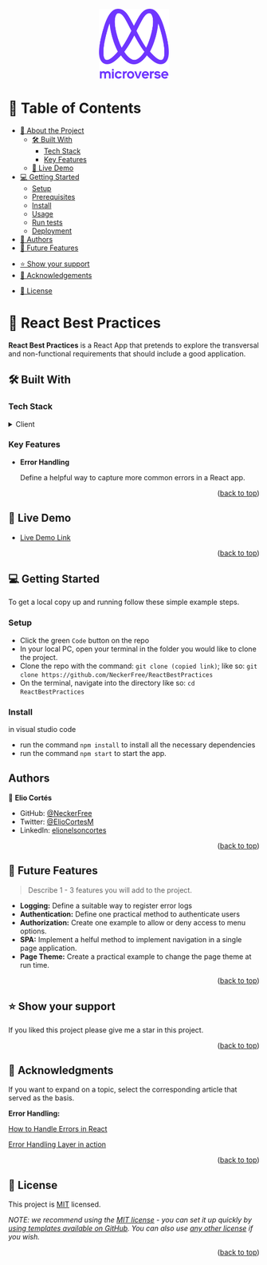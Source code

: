 <a name="readme-top"></a>

<div align="center">
  <!-- You are encouraged to replace this logo with your own! Otherwise you can also remove it. -->
  <img src="murple_logo.png" alt="logo" width="140"  height="auto" />
  <br/>

</div>

<!-- TABLE OF CONTENTS -->

# 📗 Table of Contents

- [📖 About the Project](#about-project)
  - [🛠 Built With](#built-with)
    - [Tech Stack](#tech-stack)
    - [Key Features](#key-features)
  - [🚀 Live Demo](#live-demo)
- [💻 Getting Started](#getting-started)
  - [Setup](#setup)
  - [Prerequisites](#prerequisites)
  - [Install](#install)
  - [Usage](#usage)
  - [Run tests](#run-tests)
  - [Deployment](#deployment)
- [👥 Authors](#authors)
- [🔭 Future Features](#future-features)
<!-- - [🤝 Contributing](#contributing) -->
- [⭐️ Show your support](#support)
- [🙏 Acknowledgements](#acknowledgements)
<!-- - [❓ FAQ (OPTIONAL)](#faq) -->
- [📝 License](#license)

<!-- PROJECT DESCRIPTION -->

# 📖 React Best Practices <a name="about-project"></a>

**React Best Practices** is a React App that pretends to explore the transversal and non-functional requirements that should include a good application.

## 🛠 Built With <a name="built-with"></a>

### Tech Stack <a name="tech-stack"></a>

<details>
  <summary>Client</summary>
  <ul>
    <li><a href="https://reactjs.org/">React.js</a></li>
  </ul>
</details>

<!-- <details>
  <summary>Server</summary>
  <ul>
    <li><a href="[https://expressjs.com/](https://learn.microsoft.com/en-us/aspnet/core/fundamentals/minimal-apis?view=aspnetcore-7.0)">.NET Minimal API</a></li>
  </ul>
</details> -->

<!-- <details>
<summary>Database</summary>
  <ul>
    <li><a href="https://www.mongodb.com/">MongoDB</a></li>
  </ul>
</details> -->

<!-- Features -->

### Key Features <a name="key-features"></a>

- **Error Handling**

  Define a helpful way to capture more common errors in a React app.
<!-- - **[Logging]**
- **[key_feature_3]** -->

<p align="right">(<a href="#readme-top">back to top</a>)</p>

<!-- LIVE DEMO -->

## 🚀 Live Demo <a name="live-demo"></a>

- [Live Demo Link](https://google.com)

<p align="right">(<a href="#readme-top">back to top</a>)</p>

<!-- GETTING STARTED -->
## 💻 Getting Started <a name="getting-started"></a>

To get a local copy up and running follow these simple example steps.

### Setup
- Click the green `Code` button on the repo
- In your local PC, open your terminal in the folder you would like to clone the project.
- Clone the repo with the command: `git clone (copied link)`; like so: `git clone https://github.com/NeckerFree/ReactBestPractices`
- On the terminal, navigate into the directory like so: `cd ReactBestPractices`

### Install
in visual studio code
-  run the command `npm install` to install all the necessary dependencies
-  run the command `npm start` to start the app.

## Authors

👤 **Elio Cortés**

- GitHub: [@NeckerFree](https://github.com/NeckerFree)
- Twitter: [@ElioCortesM](https://twitter.com/ElioCortesM)
- LinkedIn: [elionelsoncortes](https://www.linkedin.com/in/elionelsoncortes/)

<p align="right">(<a href="#readme-top">back to top</a>)</p>

<!-- FUTURE FEATURES -->

## 🔭 Future Features <a name="future-features"></a>

> Describe 1 - 3 features you will add to the project.

- **Logging:** Define a suitable way to register error logs 
- **Authentication:** Define one practical method to authenticate users 
- **Authorization:** Create one example to allow or deny access to menu options. 
- **SPA:** Implement a helful method to implement navigation in a single page application. 
- **Page Theme:** Create a practical example to change the page theme at run time. 

<p align="right">(<a href="#readme-top">back to top</a>)</p>

<!-- CONTRIBUTING -->

<!-- ## 🤝 Contributing <a name="contributing"></a>

Contributions, issues, and feature requests are welcome!

Feel free to check the [issues page](../../issues/).

<p align="right">(<a href="#readme-top">back to top</a>)</p> -->

<!-- SUPPORT -->

## ⭐️ Show your support <a name="support"></a>

If you liked this project please give me a star in this project.

<p align="right">(<a href="#readme-top">back to top</a>)</p>

<!-- ACKNOWLEDGEMENTS -->

## 🙏 Acknowledgments <a name="acknowledgements"></a>
If you want to expand on a topic, select the corresponding article that served as the basis.

**Error Handling:** 

[How to Handle Errors in React](https://blog.appsignal.com/2022/06/15/how-to-handle-errors-in-react.html)

[Error Handling Layer in action](https://semaphoreci.com/blog/error-handling-layer-react)
<p align="right">(<a href="#readme-top">back to top</a>)</p>

<!-- FAQ (optional) -->

<!-- ## ❓ FAQ (OPTIONAL) <a name="faq"></a>

> Add at least 2 questions new developers would ask when they decide to use your project.

- **[Question_1]**

  - [Answer_1]

- **[Question_2]**

  - [Answer_2]

<p align="right">(<a href="#readme-top">back to top</a>)</p> -->

<!-- LICENSE -->

## 📝 License <a name="license"></a>

This project is [MIT](./LICENSE) licensed.

_NOTE: we recommend using the [MIT license](https://choosealicense.com/licenses/mit/) - you can set it up quickly by [using templates available on GitHub](https://docs.github.com/en/communities/setting-up-your-project-for-healthy-contributions/adding-a-license-to-a-repository). You can also use [any other license](https://choosealicense.com/licenses/) if you wish._

<p align="right">(<a href="#readme-top">back to top</a>)</p>



<!-- https://betterprogramming.pub/handling-async-errors-with-axios-in-react-1e25c058a8c9
https://betterprogramming.pub/how-to-handle-api-errors-in-your-web-app-using-axios-b32b6c41fd35
https://blog.appsignal.com/2022/06/15/how-to-handle-errors-in-react.html
https://blog.bitsrc.io/react-error-handling-and-logging-best-practices-4444c57cd666
https://blog.logrocket.com/react-error-handling-react-error-boundary/
https://codedamn.com/news/reactjs/try-catch-error-boundaries
https://dev.to/franklin030601/managing-state-with-react-query-1842
https://engineering.udacity.com/handling-errors-like-a-pro-in-typescript-d7a314ad4991
https://majidlotfinia.medium.com/react-query-best-practices-separating-concerns-with-custom-hooks-3f1bc9051fa2
https://medium.com/@danhuang1202/catch-error-from-event-handler-in-react-error-boundary-f36ec58786af
https://semaphoreci.com/blog/error-handling-layer-react
**** https://tanstack.com/query/v4/docs/react/community/tkdodos-blog

https://upmostly.com/tutorials/a-guide-to-effective-error-handling-in-react
https://www.developerway.com/posts/how-to-handle-errors-in-react
https://www.g2i.co/blog/understanding-the-objects-are-not-valid-as-a-react-child-error-in-react
https://www.loggly.com/blog/best-practices-for-client-side-logging-and-error-handling-in-react/
https://www.npmjs.com/package/react-error-boundary
https://www.npmjs.com/package/typescript-logging 
https://www.smashingmagazine.com/2020/06/react-error-handling-reporting-error-boundary-sentry/ -->
